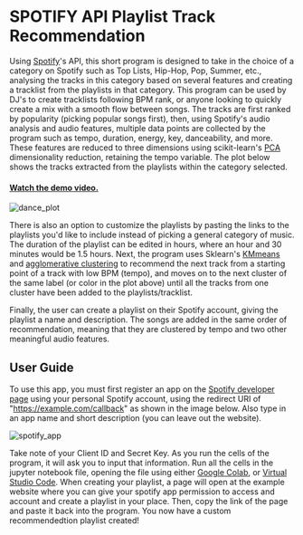 # SPOTIFY API Playlist Track Recommendation
Using [Spotify](https://www.spotify.com/)'s API, this short program is designed to take in the choice of a category on Spotify such as Top Lists, Hip-Hop, Pop, Summer, etc., analysing the tracks in this category based on several features and creating a tracklist from the playlists in that category. This program can be used by DJ's to create tracklists following BPM rank, or anyone looking to quickly create a mix with a smooth flow between songs. The tracks are first ranked by popularity (picking popular songs first), then, using Spotify's audio analysis and audio features, multiple data points are collected by the program such as tempo, duration, energy, key, danceability, and more. These features are reduced to three dimensions using scikit-learn's [PCA](https://scikit-learn.org/stable/modules/generated/sklearn.decomposition.PCA.html) dimensionality reduction, retaining the tempo variable. The plot below shows the tracks extracted from the playlists within the category selected.

#### [Watch the demo video.](https://drive.google.com/file/d/1Vpj2j8nD7s0SeXEx5tzWFV6lH6t8luY-/view?usp=sharing)
![dance_plot](https://github.com/simonaoltean/SPOTIFY-API-Playlist-Track-Recommendation/assets/113261870/2b2b5660-3351-490f-8805-16d1375978f2)

There is also an option to customize the playlists by pasting the links to the playlists you'd like to include instead of picking a general category of music. The duration of the playlist can be edited in hours, where an hour and 30 minutes would be 1.5 hours. Next, the program uses Sklearn's [KMmeans](https://scikit-learn.org/stable/modules/generated/sklearn.cluster.KMeans.html) and [agglomerative clustering](https://scikit-learn.org/stable/modules/generated/sklearn.cluster.AgglomerativeClustering.html) to recommend the next track from a starting point of a track with low BPM (tempo), and moves on to the next cluster of the same label (or color in the plot above) until all the tracks from one cluster have been added to the playlists/tracklist.

Finally, the user can create a playlist on their Spotify account, giving the playlist a name and description. The songs are added in the same order of recommendation, meaning that they are clustered by tempo and two other meaningful audio features.

## User Guide
To use this app, you must first register an app on the [Spotify developer page](https://developer.spotify.com/dashboard/create) using your personal Spotify account, using the redirect URI of "https://example.com/callback" as shown in the image below. Also type in an app name and short description (you can leave out the website).

![spotify_app](https://github.com/simonaoltean/SPOTIFY-API-Playlist-Track-Recommendation/assets/113261870/d34f6810-98e8-4533-a422-c591afcfcc4c)

Take note of your Client ID and Secret Key. As you run the cells of the program, it will ask you to input that information. Run all the cells in the jupyter notebook file, opening the file using either [Google Colab](https://colab.research.google.com/), or [Virtual Studio Code](https://code.visualstudio.com/Download). When creating your playlist, a page will open at the example website where you can give your spotify app permission to access and account and create a playlist in your place. Then, copy the link of the page and paste it back into the program. You now have a custom recommendedtion playlist created!
